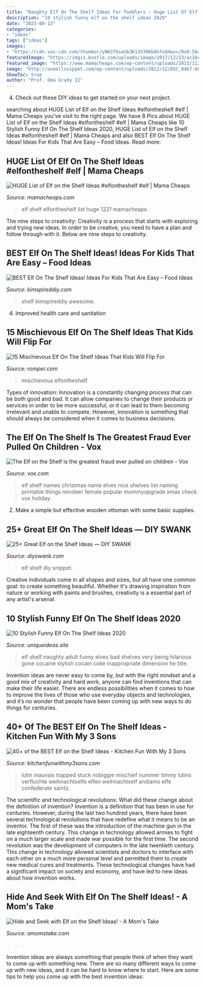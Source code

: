 ```yaml
---
title: "Naughty Elf On The Shelf Ideas For Toddlers : Huge List Of Elf On The Shelf Ideas #elfontheshelf #elf"
description: "10 stylish funny elf on the shelf ideas 2020"
date: "2023-08-13"
categories:
- "ideas"
tags: ["ideas"]
images:
- "https://cdn.vox-cdn.com/thumbor/yNHJ7bseUb3K13V39KbAhfnGHws=/0x0:564x817/1200x0/filters:focal(0x0:564x817):no_upscale()/cdn.vox-cdn.com/uploads/chorus_asset/file/7639531/95c22c9e80f616232ac316c666fd7377.0.jpeg"
featuredImage: "https://imgix.bustle.com/uploads/image/2017/12/13/ac1bc3e9-6b10-42d1-aa14-761699929c9d-dqd0iotu8aa21cg.jpg:large?w=632&amp;fit=crop&amp;crop=faces&amp;auto=format%2Ccompress"
featured_image: "https://www.mamacheaps.com/wp-content/uploads/2013/11/elf-on-the-shelf-1221-2.jpg"
image: "http://asmallsnippet.com/wp-content/uploads/2012/12/DSC_0467-680x1024.jpg"
ShowToc: true
author: "Prof. Oma Grady II"
---
```



4. Check out these DIY ideas to get started on your next project.

	

		
searching about HUGE List of Elf on the Shelf Ideas #elfontheshelf #elf | Mama Cheaps you've visit to the right page. We have 8 Pics about HUGE List of Elf on the Shelf Ideas #elfontheshelf #elf | Mama Cheaps like 10 Stylish Funny Elf On The Shelf Ideas 2020, HUGE List of Elf on the Shelf Ideas #elfontheshelf #elf | Mama Cheaps and also BEST Elf On The Shelf Ideas! Ideas For Kids That Are Easy – Food Ideas. Read more:
		
    
## HUGE List Of Elf On The Shelf Ideas #elfontheshelf #elf | Mama Cheaps

<img loading=lazy src="https://www.mamacheaps.com/wp-content/uploads/2013/11/elf-on-the-shelf-1221-2.jpg" onerror="this.onerror=null;this.src='https://tse4.mm.bing.net/th?id=OIP.WwlXWWI1vPqQKQ3GJZuwawHaFj&amp;pid=15.1';" alt="HUGE List of Elf on the Shelf Ideas #elfontheshelf #elf | Mama Cheaps">

_Source: mamacheaps.com_

>elf shelf elfontheshelf list huge 1221 mamacheaps. 

	

The nine steps to creativity:
Creativity is a process that starts with exploring and trying new ideas. In order to be creative, you need to have a plan and follow through with it. Below are nine steps to creativity.

    
## BEST Elf On The Shelf Ideas! Ideas For Kids That Are Easy – Food Ideas

<img loading=lazy src="https://kimspireddiy.com/wp-content/uploads/2020/11/elf-on-the-shelf-food-1-1.jpg" onerror="this.onerror=null;this.src='https://tse3.mm.bing.net/th?id=OIP.J-xH-VfnANAOxBa-2-yn3gHaNM&amp;pid=15.1';" alt="BEST Elf On The Shelf Ideas! Ideas For Kids That Are Easy – Food Ideas">

_Source: kimspireddiy.com_

>shelf kimspireddiy awesome. 

	

4. Improved health care and sanitation 

    
## 15 Mischievous Elf On The Shelf Ideas That Kids Will Flip For

<img loading=lazy src="https://imgix.bustle.com/uploads/image/2017/12/13/ac1bc3e9-6b10-42d1-aa14-761699929c9d-dqd0iotu8aa21cg.jpg:large?w=632&amp;fit=crop&amp;crop=faces&amp;auto=format%2Ccompress" onerror="this.onerror=null;this.src='https://tse2.mm.bing.net/th?id=OIP.e_ourPTdDwFe9qlTUdszfwHaJO&amp;pid=15.1';" alt="15 Mischievous Elf On The Shelf Ideas That Kids Will Flip For">

_Source: romper.com_

>mischievous elfontheshelf. 

	

Types of innovation:
Innovation is a constantly changing process that can be both good and bad. It can allow companies to change their products or services in order to be more successful, or it can lead to them becoming irrelevant and unable to compete. However, innovation is something that should always be considered when it comes to business decisions.

    
## The Elf On The Shelf Is The Greatest Fraud Ever Pulled On Children - Vox

<img loading=lazy src="https://cdn.vox-cdn.com/thumbor/yNHJ7bseUb3K13V39KbAhfnGHws=/0x0:564x817/1200x0/filters:focal(0x0:564x817):no_upscale()/cdn.vox-cdn.com/uploads/chorus_asset/file/7639531/95c22c9e80f616232ac316c666fd7377.0.jpeg" onerror="this.onerror=null;this.src='https://tse3.mm.bing.net/th?id=OIP.Cpg-Ky4zZ2CMKniU1y2AtgHaKu&amp;pid=15.1';" alt="The Elf on the Shelf is the greatest fraud ever pulled on children - Vox">

_Source: vox.com_

>elf shelf names christmas name elves nice shelves list naming printable things reindeer female popular mommyupgrade xmas check vox holiday. 

	

2. Make a simple but effective wooden ottoman with some basic supplies.

    
## 25+ Great Elf On The Shelf Ideas — DIY SWANK

<img loading=lazy src="http://asmallsnippet.com/wp-content/uploads/2012/12/DSC_0467-680x1024.jpg" onerror="this.onerror=null;this.src='https://tse1.mm.bing.net/th?id=OIP.Oq8Iz_7skP4H6LpotGAMZAHaLJ&amp;pid=15.1';" alt="25+ Great Elf on the Shelf Ideas — DIY SWANK">

_Source: diyswank.com_

>elf shelf diy snippet. 

	

Creative individuals come in all shapes and sizes, but all have one common goal: to create something beautiful. Whether it's drawing inspiration from nature or working with paints and brushes, creativity is a essential part of any artist's arsenal.

    
## 10 Stylish Funny Elf On The Shelf Ideas 2020

<img loading=lazy src="https://www.uniqueideas.site/wp-content/uploads/adult-ideas-for-the-elf-on-the-shelf-elves-shelves-and-naughty-elf-3.jpg" onerror="this.onerror=null;this.src='https://tse3.mm.bing.net/th?id=OIP.oH72rpE9S74rtPE36naZEgHaLH&amp;pid=15.1';" alt="10 Stylish Funny Elf On The Shelf Ideas 2020">

_Source: uniqueideas.site_

>elf shelf naughty adult funny elves bad shelves very being hilarious gone cocaine stylish cocain coke inappropriate dimension he title. 

	

Invention ideas are never easy to come by, but with the right mindset and a good mix of creativity and hard work, anyone can find inventions that can make their life easier. There are endless possibilities when it comes to how to improve the lives of those who use everyday objects and technologies, and it’s no wonder that people have been coming up with new ways to do things for centuries.

    
## 40+ Of The BEST Elf On The Shelf Ideas - Kitchen Fun With My 3 Sons

<img loading=lazy src="https://kitchenfunwithmy3sons.com/wp-content/uploads/2016/11/The-Best-Elf-On-The-Shelf-Ideas-13.jpg" onerror="this.onerror=null;this.src='https://tse1.mm.bing.net/th?id=OIP._HS4kDg_D0K6x0zqQVHNRwHaLE&amp;pid=15.1';" alt="40+ of the BEST Elf on the Shelf Ideas - Kitchen Fun With My 3 Sons">

_Source: kitchenfunwithmy3sons.com_

>lutin mauvais trapped stuck nobiggie mischief nummer timmy lutins verfluchte weihnachtselfe elfen weihnachtself andiamo elfe confederate saintz. 

	

The scientific and technological revolutions: What did these change about the definition of invention?
Invention is a definition that has been in use for centuries. However, during the last two hundred years, there have been several technological revolutions that have redefine what it means to be an inventor. The first of these was the introduction of the machine gun in the late eighteenth century. This change in technology allowed armies to fight on a much larger scale and made war possible for the first time. The second revolution was the development of computers in the late twentieth century. This change in technology allowed scientists and doctors to interface with each other on a much more personal level and permitted them to create new medical cures and treatments. These technological changes have had a significant impact on society and economy, and have led to new ideas about how invention works.

    
## Hide And Seek With Elf On The Shelf Ideas! - A Mom&#039;s Take

<img loading=lazy src="https://www.amomstake.com/wp-content/uploads/2015/12/elf-on-the-shelf-ideas.jpg" onerror="this.onerror=null;this.src='https://tse2.mm.bing.net/th?id=OIP.zmRfZRozvoUFpPFEOgkK3gHaNh&amp;pid=15.1';" alt="Hide and Seek with Elf on the Shelf Ideas! - A Mom&#039;s Take">

_Source: amomstake.com_

>. 

	

Invention ideas are always something that people think of when they want to come up with something new. There are so many different ways to come up with new ideas, and it can be hard to know where to start. Here are some tips to help you come up with the best invention ideas:

